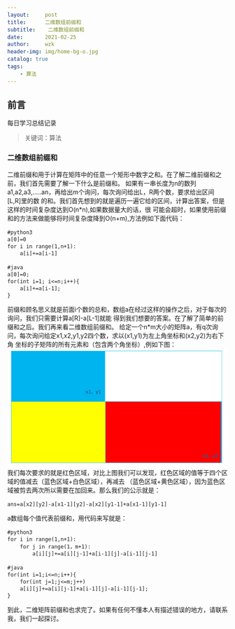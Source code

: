 ```yaml
---
layout:     post
title:      二维数组前缀和
subtitle:    二维数组前缀和
date:       2021-02-25
author:     wzk
header-img: img/home-bg-o.jpg
catalog: true
tags:
    - 算法
---
```


## 前言

每日学习总结记录



>关键词：算法

### 二维数组前缀和
二维前缀和用于计算在矩阵中的任意一个矩形中数字之和。在了解二维前缀和之前，我们首先需要了解一下什么是前缀和。
如果有一串长度为n的数列a1,a2,a3,.....an，再给出m个询问，每次询问给出L，R两个数，要求给出区间[L,R]里的数
的和。我们首先想到的就是遍历一遍它给的区间，计算出答案，但是这样的时间复杂度达到O(n*n),如果数据量大的话，很
可能会超时，如果使用前缀和的方法来做能够将时间复杂度降到O(n+m),方法例如下面代码：
```
#python3
a[0]=0
for i in range(1,n+1):
	a[i]+=a[i-1]

#java
a[0]=0;
for(int i=1; i<=n;i++){
	a[i]+=a[i-1];
}
```  
前缀和顾名思义就是前面i个数的总和，数组a在经过这样的操作之后，对于每次的询问，我们只需要计算a[R]-a[L-1]就能
得到我们想要的答案。在了解了简单的前缀和之后。我们再来看二维数组前缀和。
给定一个n*m大小的矩阵a，有q次询问，每次询问给定x1,x2,y1,y2四个数，求以(x1,y1)为左上角坐标和(x2,y2)为右下角
坐标的子矩阵的所有元素和（包含两个角坐标）,例如下图：
![image](https://github.com/wwww666/wwww666.github.io/blob/master/posts_img/demo.png)
我们每次要求的就是红色区域，对比上图我们可以发现，红色区域的值等于四个区域的值减去（蓝色区域+白色区域），再减去
（蓝色区域+黄色区域），因为蓝色区域被剪去两次所以需要在加回来。那么我们的公示就是：
```
ans=a[x2][y2]-a[x1-1][y2]-a[x2][y1-1]+a[x1-1][y1-1]
```
a数组每个值代表前缀和，用代码来写就是：
```
#python3
for i in range(1,n+1):
	for j in range(1，m+1):
		a[i][j]+=a[i][j-1]+a[i-1][j]-a[i-1][j-1]

#java
for(int i=1;i<=n;i++){
    for(int j=1;j<=m;j++)
    a[i][j]+=a[i][j-1]+a[i-1][j]-a[i-1][j-1];
}
```
到此，二维矩阵前缀和也求完了。如果有任何不懂本人有描述错误的地方，请联系我，我们一起探讨。





 

